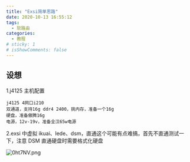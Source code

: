 ```yaml
---
title: "Exsi简单思路"
date: 2020-10-13 16:55:12
tags:
  - 软路由
categories:
  - 教程
# sticky: 1
# isShowComments: false
---
```


## 设想

1.j4125 主机配置

```
j4125 4网口i210
双通道，支持16g ddr4 2400，挑内存，准备一个16g
硬盘，准备傲腾16g
电源，12v-19v，准备全汉65w电源
```

2.exsi 中虚拟 ikuai、lede、dsm，直通这个可能有点难搞，首先不直通测试一下，注意 DSM 直通硬盘时需要格式化硬盘

<img src="https://s1.ax1x.com/2020/10/13/0ht7NV.png" alt="0ht7NV.png" border="0" />
